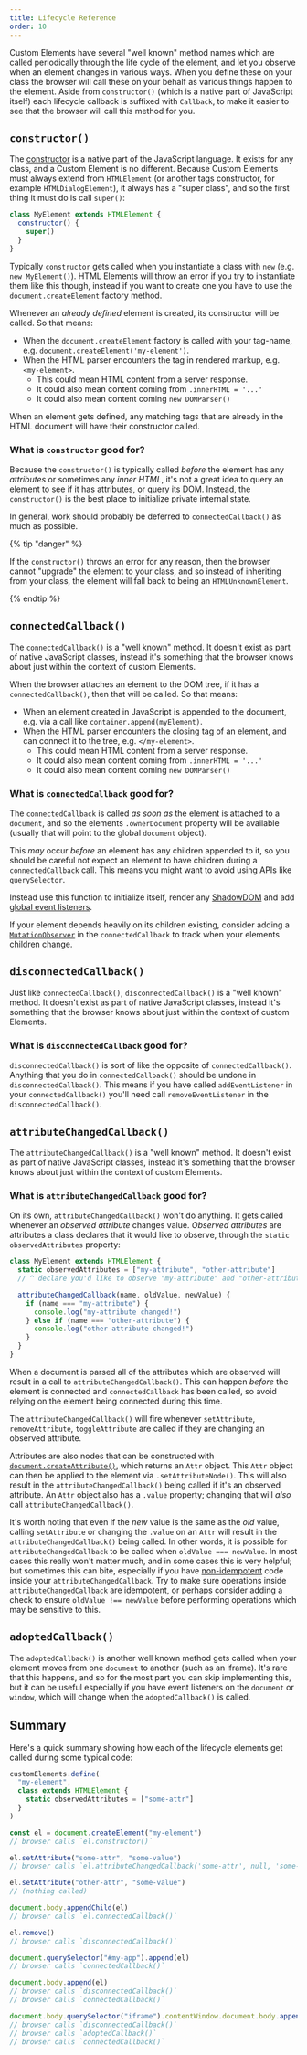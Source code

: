 ```yaml
---
title: Lifecycle Reference
order: 10
---
```


Custom Elements have several "well known" method names which are called periodically through the life cycle of the
element, and let you observe when an element changes in various ways. When you define these on your class the browser
will call these on your behalf as various things happen to the element. Aside from `constructor()` (which is a native
part of JavaScript itself) each lifecycle callback is suffixed with `Callback`, to make it easier to see that the
browser will call this method for you.

## `constructor()`

The [constructor][constructor] is a native part of the JavaScript language. It exists for any class, and a Custom
Element is no different. Because Custom Elements must always extend from `HTMLElement` (or another tags constructor, for
example `HTMLDialogElement`), it always has a "super class", and so the first thing it must do is call `super()`:

```js
class MyElement extends HTMLElement {
  constructor() {
    super()
  }
}
```

Typically `constructor` gets called when you instantiate a class with `new` (e.g. `new MyElement()`). HTML Elements will
throw an error if you try to instantiate them like this though, instead if you want to create one you have to use the
`document.createElement` factory method.

Whenever an _already defined_ element is created, its constructor will be called. So that means:

- When the `document.createElement` factory is called with your tag-name, e.g. `document.createElement('my-element')`.
- When the HTML parser encounters the tag in rendered markup, e.g. `<my-element>`.
  - This could mean HTML content from a server response.
  - It could also mean content coming from `.innerHTML = '...'`
  - It could also mean content coming `new DOMParser()`

When an element gets defined, any matching tags that are already in the HTML document will have their constructor
called.

### What is `constructor` good for?

Because the `constructor()` is typically called _before_ the element has any _attributes_ or sometimes any _inner HTML_,
it's not a great idea to query an element to see if it has attributes, or query its DOM. Instead, the `constructor()` is
the best place to initialize private internal state.

In general, work should probably be deferred to `connectedCallback()` as much as possible.

{% tip "danger" %}

If the `constructor()` throws an error for any reason, then the browser cannot "upgrade" the element to your class, and
so instead of inheriting from your class, the element will fall back to being an `HTMLUnknownElement`.

{% endtip %}

## `connectedCallback()`

The `connectedCallback()` is a "well known" method. It doesn't exist as part of native JavaScript classes, instead it's
something that the browser knows about just within the context of custom Elements.

When the browser attaches an element to the DOM tree, if it has a `connectedCallback()`, then that will be called. So
that means:

- When an element created in JavaScript is appended to the document, e.g. via a call like `container.append(myElement)`.
- When the HTML parser encounters the closing tag of an element, and can connect it to the tree, e.g. `</my-element>`.
  - This could mean HTML content from a server response.
  - It could also mean content coming from `.innerHTML = '...'`
  - It could also mean content coming `new DOMParser()`

### What is `connectedCallback` good for?

The `connectedCallback` is called _as soon as_ the element is attached to a `document`, and so the elements
`.ownerDocument` property will be available (usually that will point to the global `document` object).

This _may_ occur _before_ an element has any children appended to it, so you should be careful not expect an element to
have children during a `connectedCallback` call. This means you might want to avoid using APIs like `querySelector`.

Instead use this function to initialize itself, render any [ShadowDOM][shadowdom] and add [global event
listeners][events].

If your element depends heavily on its children existing, consider adding a
[`MutationObserver`](https://developer.mozilla.org/en-US/docs/Web/API/MutationObserver) in the `connectedCallback` to
track when your elements children change.

## `disconnectedCallback()`

Just like `connectedCallback()`, `disconnectedCallback()` is a "well known" method. It doesn't exist as part of native
JavaScript classes, instead it's something that the browser knows about just within the context of custom Elements.

### What is `disconnectedCallback` good for?

`disconnectedCallback()` is sort of like the opposite of `connectedCallback()`. Anything that you do in
`connectedCallback()` should be undone in `disconnectedCallback()`. This means if you have called `addEventListener` in
your `connectedCallback()` you'll need call `removeEventListener` in the `disconnectedCallback()`.

## `attributeChangedCallback()`

The `attributeChangedCallback()` is a "well known" method. It doesn't exist as part of native JavaScript classes,
instead it's something that the browser knows about just within the context of custom Elements.

### What is `attributeChangedCallback` good for?

On its own, `attributeChangedCallback()` won't do anything. It gets called whenever an _observed attribute_ changes
value. _Observed attributes_ are attributes a class declares that it would like to observe, through the
`static observedAttributes` property:

```js
class MyElement extends HTMLElement {
  static observedAttributes = ["my-attribute", "other-attribute"]
  // ^ declare you'd like to observe "my-attribute" and "other-attribute"

  attributeChangedCallback(name, oldValue, newValue) {
    if (name === "my-attribute") {
      console.log("my-attribute changed!")
    } else if (name === "other-attribute") {
      console.log("other-attribute changed!")
    }
  }
}
```

When a document is parsed all of the attributes which are observed will result in a call to
`attributeChangedCallback()`. This can happen _before_ the element is connected and `connectedCallback` has been called,
so avoid relying on the element being connected during this time.

The `attributeChangedCallback()` will fire whenever `setAttribute`, `removeAttribute`, `toggleAttribute` are called if
they are changing an observed attribute.

Attributes are also nodes that can be constructed with [`document.createAttribute()`][createattribute], which returns an
`Attr` object. This `Attr` object can then be applied to the element via `.setAttributeNode()`. This will also result in
the `attributeChangedCallback()` being called if it's an observed attribute. An `Attr` object also has a `.value`
property; changing that will _also_ call `attributeChangedCallback()`.

It's worth noting that even if the _new_ value is the same as the _old_ value, calling `setAttribute` or changing the
`.value` on an `Attr` will result in the `attributeChangedCallback()` being called. In other words, it is possible for
`attributeChangedCallback` to be called when `oldValue === newValue`. In most cases this really won't matter much, and
in some cases this is very helpful; but sometimes this can bite, especially if you have
[non-idempotent](https://en.wikipedia.org/wiki/Idempotence#Computer_science_examples) code inside your
`attributeChangedCallback`. Try to make sure operations inside `attributeChangedCallback` are idempotent, or perhaps
consider adding a check to ensure `oldValue !== newValue` before performing operations which may be sensitive to this.

## `adoptedCallback()`

The `adoptedCallback()` is another well known method gets called when your element moves from one `document` to another
(such as an iframe). It's rare that this happens, and so for the most part you can skip implementing this, but it can be
useful especially if you have event listeners on the `document` or `window`, which will change when the
`adoptedCallback()` is called.

## Summary

Here's a quick summary showing how each of the lifecycle elements get called during some typical code:

```js
customElements.define(
  "my-element",
  class extends HTMLElement {
    static observedAttributes = ["some-attr"]
  }
)

const el = document.createElement("my-element")
// browser calls `el.constructor()`

el.setAttribute("some-attr", "some-value")
// browser calls `el.attributeChangedCallback('some-attr', null, 'some-value')`

el.setAttribute("other-attr", "some-value")
// (nothing called)

document.body.appendChild(el)
// browser calls `el.connectedCallback()`

el.remove()
// browser calls `disconnectedCallback()`

document.querySelector("#my-app").append(el)
// browser calls `connectedCallback()`

document.body.append(el)
// browser calls `disconnectedCallback()`
// browser calls `connectedCallback()`

document.body.querySelector("iframe").contentWindow.document.body.append(el)
// browser calls `disconnectedCallback()`
// browser calls `adoptedCallback()`
// browser calls `connectedCallback()`
```

[constructor]: https://developer.mozilla.org/en-US/docs/Web/JavaScript/Reference/Classes/constructor
[shadowdom]: /learn/components/shadowdom
[events]: /learn/components/events
[createattribute]: https://developer.mozilla.org/en-US/docs/Web/API/Document/createAttribute
